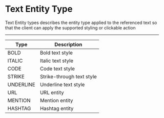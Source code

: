 # Text Entity Type

Text Entity types describes the entity type applied to the referenced text
so that the client can apply the supported styling or clickable action

---------------------------------------------------------------------------

| Type      | Description               |
|-----------|---------------------------|
| BOLD      | Bold text style           |
| ITALIC    | Italic text style         |
| CODE      | Code text style           |
| STRIKE    | Strike-through text style |
| UNDERLINE | Underline text style      |
| URL       | URL entity                |
| MENTION   | Mention entity            |
| HASHTAG   | Hashtag entity            |